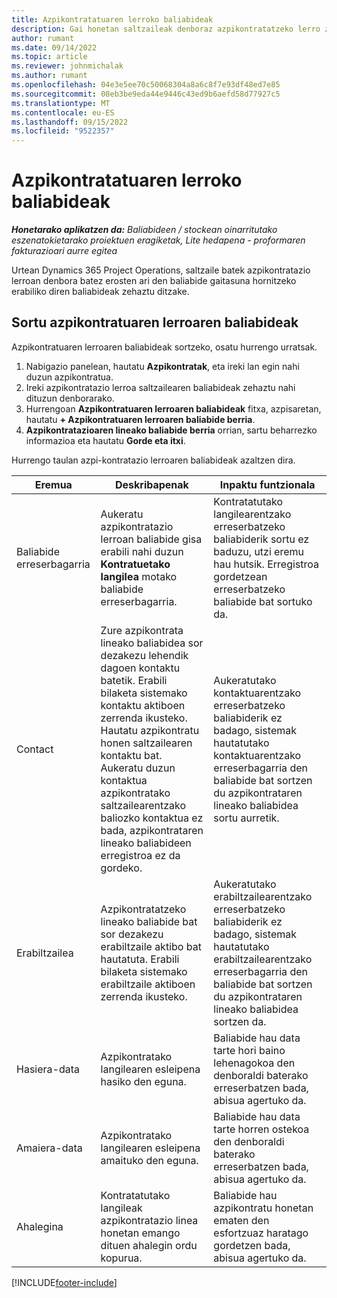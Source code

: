 ```yaml
---
title: Azpikontratatuaren lerroko baliabideak
description: Gai honetan saltzaileak denboraz azpikontratatzeko lerro zehatz baterako eskaintzen dituen baliabide dedikatuak nola zehaztu azaltzen da.
author: rumant
ms.date: 09/14/2022
ms.topic: article
ms.reviewer: johnmichalak
ms.author: rumant
ms.openlocfilehash: 04e3e5ee70c50068304a8a6c8f7e93df48ed7e85
ms.sourcegitcommit: 08eb3be9eda44e9446c43ed9b6aefd58d77927c5
ms.translationtype: MT
ms.contentlocale: eu-ES
ms.lasthandoff: 09/15/2022
ms.locfileid: "9522357"
---
```

# <a name="subcontract-line-resources"></a>Azpikontratatuaren lerroko baliabideak

_**Honetarako aplikatzen da:** Baliabideen / stockean oinarritutako eszenatokietarako proiektuen eragiketak, Lite hedapena - proformaren fakturazioari aurre egitea_

Urtean Dynamics 365 Project Operations, saltzaile batek azpikontratazio lerroan denbora batez erosten ari den baliabide gaitasuna hornitzeko erabiliko diren baliabideak zehaztu ditzake.

## <a name="create-subcontract-line-resources"></a>Sortu azpikontratuaren lerroaren baliabideak

Azpikontratuaren lerroaren baliabideak sortzeko, osatu hurrengo urratsak.

1. Nabigazio panelean, hautatu **Azpikontratak**, eta ireki lan egin nahi duzun azpikontratua.
2. Ireki azpikontratazio lerroa saltzailearen baliabideak zehaztu nahi dituzun denborarako.
3. Hurrengoan **Azpikontratuaren lerroaren baliabideak** fitxa, azpisaretan, hautatu **+ Azpikontratuaren lerroaren baliabide berria**.
4. **Azpikontratazioaren lineako baliabide berria** orrian, sartu beharrezko informazioa eta hautatu **Gorde eta itxi**.

Hurrengo taulan azpi-kontratazio lerroaren baliabideak azaltzen dira.

| Eremua | Deskribapenak | Inpaktu funtzionala |
| ----- | ----------- | ----------------- |
| Baliabide erreserbagarria | Aukeratu azpikontratazio lerroan baliabide gisa erabili nahi duzun **Kontratuetako langilea** motako baliabide erreserbagarria.| Kontratatutako langilearentzako erreserbatzeko baliabiderik sortu ez baduzu, utzi eremu hau hutsik. Erregistroa gordetzean erreserbatzeko baliabide bat sortuko da.  |
| Contact | Zure azpikontrata lineako baliabidea sor dezakezu lehendik dagoen kontaktu batetik. Erabili bilaketa sistemako kontaktu aktiboen zerrenda ikusteko. Hautatu azpikontratu honen saltzailearen kontaktu bat. Aukeratu duzun kontaktua azpikontratako saltzailearentzako baliozko kontaktua ez bada, azpikontrataren lineako baliabideen erregistroa ez da gordeko.| Aukeratutako kontaktuarentzako erreserbatzeko baliabiderik ez badago, sistemak hautatutako kontaktuarentzako erreserbagarria den baliabide bat sortzen du azpikontrataren lineako baliabidea sortu aurretik. |
| Erabiltzailea | Azpikontratatzeko lineako baliabide bat sor dezakezu erabiltzaile aktibo bat hautatuta. Erabili bilaketa sistemako erabiltzaile aktiboen zerrenda ikusteko.| Aukeratutako erabiltzailearentzako erreserbatzeko baliabiderik ez badago, sistemak hautatutako erabiltzailearentzako erreserbagarria den baliabide bat sortzen du azpikontrataren lineako baliabidea sortzen da. |
| Hasiera-data | Azpikontratako langilearen esleipena hasiko den eguna.| Baliabide hau data tarte hori baino lehenagokoa den denboraldi baterako erreserbatzen bada, abisua agertuko da. |
| Amaiera-data | Azpikontratako langilearen esleipena amaituko den eguna.| Baliabide hau data tarte horren ostekoa den denboraldi baterako erreserbatzen bada, abisua agertuko da. |
| Ahalegina | Kontratatutako langileak azpikontratazio linea honetan emango dituen ahalegin ordu kopurua.| Baliabide hau azpikontratu honetan ematen den esfortzuaz haratago gordetzen bada, abisua agertuko da. |


[!INCLUDE[footer-include](../../includes/footer-banner.md)]
